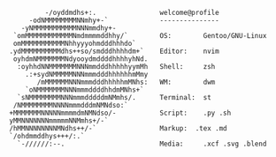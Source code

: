 ```
         -/oyddmdhs+:.                welcome@profile
     -odNMMMMMMMMNNmhy+-`             ---------------
   -yNMMMMMMMMMMMNNNmmdhy+-           
 `omMMMMMMMMMMMMNmdmmmmddhhy/`        OS:        Gentoo/GNU-Linux
 omMMMMMMMMMMMNhhyyyohmdddhhhdo`      
.ydMMMMMMMMMMdhs++so/smdddhhhhdm+`    Editor:    nvim
 oyhdmNMMMMMMMNdyooydmddddhhhhyhNd.   
  :oyhhdNNMMMMMMMNNNmmdddhhhhhyymMh   Shell:     zsh
    .:+sydNMMMMMNNNmmmdddhhhhhhmMmy   
       /mMMMMMMNNNmmmdddhhhhhmMNhs:   WM:        dwm
    `oNMMMMMMMNNNmmmddddhhdmMNhs+`    
  `sNMMMMMMMMNNNmmmdddddmNMmhs/.      Terminal:  st
 /NMMMMMMMMNNNNmmmdddmNMNdso:`        
+MMMMMMMNNNNNmmmmdmNMNdso/-           Script:    .py .sh
yMMNNNNNNNmmmmmNNMmhs+/-`             
/hMMNNNNNNNNMNdhs++/-`                Markup:  .tex .md
`/ohdmmddhys+++/:.`                   
  `-//////:--.                        Media:     .xcf .svg .blend
```

<!--
**c-torre/c-torre** is a ✨ _special_ ✨ repository because its `README.md` (this file) appears on your GitHub profile.

Here are some ideas to get you started:

- 🔭 I’m currently working on ...
- 🌱 I’m currently learning ...
- 👯 I’m looking to collaborate on ...
- 🤔 I’m looking for help with ...
- 💬 Ask me about ...
- 📫 How to reach me: ...
- 😄 Pronouns: ...
- ⚡ Fun fact: ...
-->
